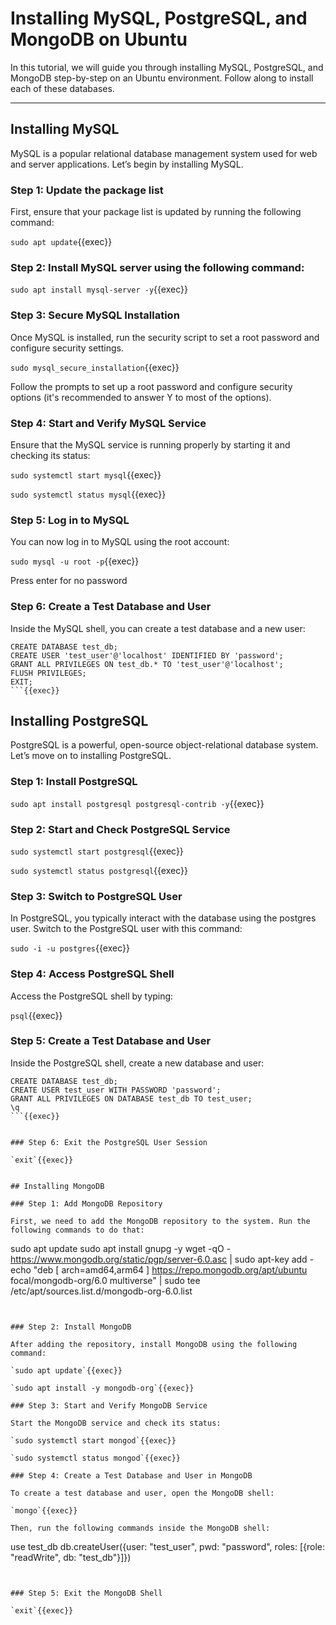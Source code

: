 # Installing MySQL, PostgreSQL, and MongoDB on Ubuntu

In this tutorial, we will guide you through installing MySQL, PostgreSQL, and MongoDB step-by-step on an Ubuntu environment. Follow along to install each of these databases.

---

## Installing MySQL

MySQL is a popular relational database management system used for web and server applications. Let’s begin by installing MySQL.

### Step 1: Update the package list

First, ensure that your package list is updated by running the following command:


`sudo apt update`{{exec}}

### Step 2: Install MySQL server using the following command:

`sudo apt install mysql-server -y`{{exec}}


### Step 3: Secure MySQL Installation

Once MySQL is installed, run the security script to set a root password and configure security settings.

`sudo mysql_secure_installation`{{exec}}

Follow the prompts to set up a root password and configure security options (it's recommended to answer Y to most of the options).

### Step 4: Start and Verify MySQL Service

Ensure that the MySQL service is running properly by starting it and checking its status:

`sudo systemctl start mysql`{{exec}}

`sudo systemctl status mysql`{{exec}}

### Step 5: Log in to MySQL
You can now log in to MySQL using the root account:

`sudo mysql -u root -p`{{exec}}

Press enter for no password

### Step 6: Create a Test Database and User
Inside the MySQL shell, you can create a test database and a new user:

```
CREATE DATABASE test_db;
CREATE USER 'test_user'@'localhost' IDENTIFIED BY 'password';
GRANT ALL PRIVILEGES ON test_db.* TO 'test_user'@'localhost';
FLUSH PRIVILEGES;
EXIT;
```{{exec}}

```

## Installing PostgreSQL

PostgreSQL is a powerful, open-source object-relational database system. Let’s move on to installing PostgreSQL.

### Step 1: Install PostgreSQL

`sudo apt install postgresql postgresql-contrib -y`{{exec}}

### Step 2: Start and Check PostgreSQL Service

`sudo systemctl start postgresql`{{exec}}

`sudo systemctl status postgresql`{{exec}}

### Step 3: Switch to PostgreSQL User

In PostgreSQL, you typically interact with the database using the postgres user. Switch to the PostgreSQL user with this command:

`sudo -i -u postgres`{{exec}}

### Step 4: Access PostgreSQL Shell

Access the PostgreSQL shell by typing:

`psql`{{exec}}

### Step 5: Create a Test Database and User

Inside the PostgreSQL shell, create a new database and user:

```
CREATE DATABASE test_db;
CREATE USER test_user WITH PASSWORD 'password';
GRANT ALL PRIVILEGES ON DATABASE test_db TO test_user;
\q
```{{exec}}


### Step 6: Exit the PostgreSQL User Session

`exit`{{exec}}


## Installing MongoDB

### Step 1: Add MongoDB Repository

First, we need to add the MongoDB repository to the system. Run the following commands to do that:

```
sudo apt update
sudo apt install gnupg -y
wget -qO - https://www.mongodb.org/static/pgp/server-6.0.asc | sudo apt-key add -
echo "deb [ arch=amd64,arm64 ] https://repo.mongodb.org/apt/ubuntu focal/mongodb-org/6.0 multiverse" | sudo tee /etc/apt/sources.list.d/mongodb-org-6.0.list
```{{exec}}


### Step 2: Install MongoDB

After adding the repository, install MongoDB using the following command:

`sudo apt update`{{exec}}

`sudo apt install -y mongodb-org`{{exec}}

### Step 3: Start and Verify MongoDB Service

Start the MongoDB service and check its status:

`sudo systemctl start mongod`{{exec}}

`sudo systemctl status mongod`{{exec}}

### Step 4: Create a Test Database and User in MongoDB

To create a test database and user, open the MongoDB shell:

`mongo`{{exec}}

Then, run the following commands inside the MongoDB shell:

```
use test_db
db.createUser({user: "test_user", pwd: "password", roles: [{role: "readWrite", db: "test_db"}]})
```{{exec}}


### Step 5: Exit the MongoDB Shell

`exit`{{exec}}





